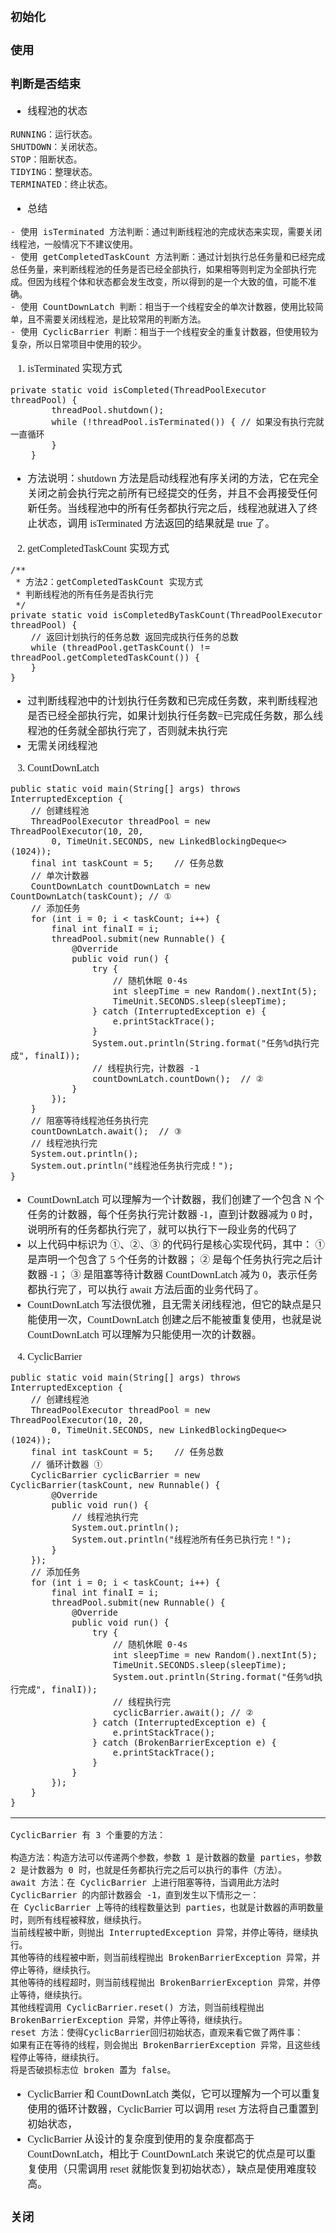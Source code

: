 <font face="Simsun" size=3>

### 初始化

### 使用

### 判断是否结束

- 线程池的状态
~~~
RUNNING：运行状态。
SHUTDOWN：关闭状态。
STOP：阻断状态。
TIDYING：整理状态。
TERMINATED：终止状态。
~~~
- 总结
~~~
- 使用 isTerminated 方法判断：通过判断线程池的完成状态来实现，需要关闭线程池，一般情况下不建议使用。
- 使用 getCompletedTaskCount 方法判断：通过计划执行总任务量和已经完成总任务量，来判断线程池的任务是否已经全部执行，如果相等则判定为全部执行完成。但因为线程个体和状态都会发生改变，所以得到的是一个大致的值，可能不准确。
- 使用 CountDownLatch 判断：相当于一个线程安全的单次计数器，使用比较简单，且不需要关闭线程池，是比较常用的判断方法。
- 使用 CyclicBarrier 判断：相当于一个线程安全的重复计数器，但使用较为复杂，所以日常项目中使用的较少。
~~~

1. isTerminated 实现方式
~~~
private static void isCompleted(ThreadPoolExecutor threadPool) {
        threadPool.shutdown();
        while (!threadPool.isTerminated()) { // 如果没有执行完就一直循环
        }
    }
~~~
- 方法说明：shutdown 方法是启动线程池有序关闭的方法，它在完全关闭之前会执行完之前所有已经提交的任务，并且不会再接受任何新任务。当线程池中的所有任务都执行完之后，线程池就进入了终止状态，调用 isTerminated 方法返回的结果就是 true 了。

2. getCompletedTaskCount 实现方式
~~~
/**
 * 方法2：getCompletedTaskCount 实现方式
 * 判断线程池的所有任务是否执行完
 */
private static void isCompletedByTaskCount(ThreadPoolExecutor threadPool) {
    // 返回计划执行的任务总数 返回完成执行任务的总数
    while (threadPool.getTaskCount() != threadPool.getCompletedTaskCount()) {
    }
}
~~~
- 过判断线程池中的计划执行任务数和已完成任务数，来判断线程池是否已经全部执行完，如果计划执行任务数=已完成任务数，那么线程池的任务就全部执行完了，否则就未执行完
- 无需关闭线程池

3. CountDownLatch
~~~
public static void main(String[] args) throws InterruptedException {
    // 创建线程池
    ThreadPoolExecutor threadPool = new ThreadPoolExecutor(10, 20,
    	0, TimeUnit.SECONDS, new LinkedBlockingDeque<>(1024));
    final int taskCount = 5;    // 任务总数
    // 单次计数器
    CountDownLatch countDownLatch = new CountDownLatch(taskCount); // ①
    // 添加任务
    for (int i = 0; i < taskCount; i++) {
        final int finalI = i;
        threadPool.submit(new Runnable() {
            @Override
            public void run() {
                try {
                    // 随机休眠 0-4s
                    int sleepTime = new Random().nextInt(5);
                    TimeUnit.SECONDS.sleep(sleepTime);
                } catch (InterruptedException e) {
                    e.printStackTrace();
                }
                System.out.println(String.format("任务%d执行完成", finalI));
                // 线程执行完，计数器 -1
                countDownLatch.countDown();  // ②
            }
        });
    }
    // 阻塞等待线程池任务执行完
    countDownLatch.await();  // ③
    // 线程池执行完
    System.out.println();
    System.out.println("线程池任务执行完成！");
}
~~~
- CountDownLatch 可以理解为一个计数器，我们创建了一个包含 N 个任务的计数器，每个任务执行完计数器 -1，直到计数器减为 0 时，说明所有的任务都执行完了，就可以执行下一段业务的代码了
- 以上代码中标识为 ①、②、③ 的代码行是核心实现代码，其中： ① 是声明一个包含了 5 个任务的计数器； ② 是每个任务执行完之后计数器 -1； ③ 是阻塞等待计数器 CountDownLatch 减为 0，表示任务都执行完了，可以执行 await 方法后面的业务代码了。
- CountDownLatch 写法很优雅，且无需关闭线程池，但它的缺点是只能使用一次，CountDownLatch 创建之后不能被重复使用，也就是说 CountDownLatch 可以理解为只能使用一次的计数器。

4. CyclicBarrier
~~~
public static void main(String[] args) throws InterruptedException {
    // 创建线程池
    ThreadPoolExecutor threadPool = new ThreadPoolExecutor(10, 20,
    	0, TimeUnit.SECONDS, new LinkedBlockingDeque<>(1024));
    final int taskCount = 5;    // 任务总数
    // 循环计数器 ①
    CyclicBarrier cyclicBarrier = new CyclicBarrier(taskCount, new Runnable() {
        @Override
        public void run() {
            // 线程池执行完
            System.out.println();
            System.out.println("线程池所有任务已执行完！");
        }
    });
    // 添加任务
    for (int i = 0; i < taskCount; i++) {
        final int finalI = i;
        threadPool.submit(new Runnable() {
            @Override
            public void run() {
                try {
                    // 随机休眠 0-4s
                    int sleepTime = new Random().nextInt(5);
                    TimeUnit.SECONDS.sleep(sleepTime);
                    System.out.println(String.format("任务%d执行完成", finalI));
                    // 线程执行完
                    cyclicBarrier.await(); // ②
                } catch (InterruptedException e) {
                    e.printStackTrace();
                } catch (BrokenBarrierException e) {
                    e.printStackTrace();
                }
            }
        });
    }
}
~~~
---
~~~
CyclicBarrier 有 3 个重要的方法：

构造方法：构造方法可以传递两个参数，参数 1 是计数器的数量 parties，参数 2 是计数器为 0 时，也就是任务都执行完之后可以执行的事件（方法）。
await 方法：在 CyclicBarrier 上进行阻塞等待，当调用此方法时 CyclicBarrier 的内部计数器会 -1，直到发生以下情形之一：
在 CyclicBarrier 上等待的线程数量达到 parties，也就是计数器的声明数量时，则所有线程被释放，继续执行。
当前线程被中断，则抛出 InterruptedException 异常，并停止等待，继续执行。
其他等待的线程被中断，则当前线程抛出 BrokenBarrierException 异常，并停止等待，继续执行。
其他等待的线程超时，则当前线程抛出 BrokenBarrierException 异常，并停止等待，继续执行。
其他线程调用 CyclicBarrier.reset() 方法，则当前线程抛出 BrokenBarrierException 异常，并停止等待，继续执行。
reset 方法：使得CyclicBarrier回归初始状态，直观来看它做了两件事：
如果有正在等待的线程，则会抛出 BrokenBarrierException 异常，且这些线程停止等待，继续执行。
将是否破损标志位 broken 置为 false。
~~~
- CyclicBarrier 和 CountDownLatch 类似，它可以理解为一个可以重复使用的循环计数器，CyclicBarrier 可以调用 reset 方法将自己重置到初始状态，
- CyclicBarrier 从设计的复杂度到使用的复杂度都高于 CountDownLatch，相比于 CountDownLatch 来说它的优点是可以重复使用（只需调用 reset 就能恢复到初始状态），缺点是使用难度较高。


### 关闭

</font>